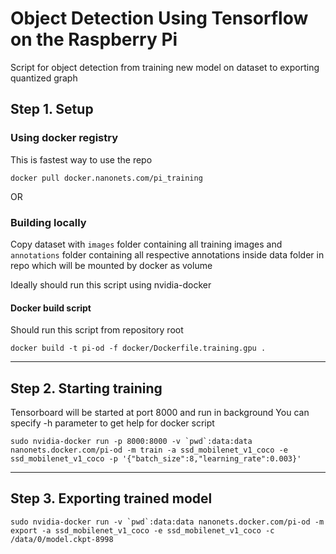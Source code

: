 # Object Detection Using Tensorflow on the Raspberry Pi

Script for object detection from training new model on dataset to exporting quantized graph

## Step 1. Setup

### Using docker registry
This is fastest way to use the repo
```
docker pull docker.nanonets.com/pi_training
```
OR

### Building locally
Copy dataset with `images` folder containing all training images and `annotations` folder containing all respective annotations inside data folder in repo which will be mounted by docker as volume

Ideally should run this script using nvidia-docker

#### Docker build script
Should run this script from repository root
```
docker build -t pi-od -f docker/Dockerfile.training.gpu .
```
------

## Step 2. Starting training
Tensorboard will be started at port 8000 and run in background
You can specify -h parameter to get help for docker script

```
sudo nvidia-docker run -p 8000:8000 -v `pwd`:data:data nanonets.docker.com/pi-od -m train -a ssd_mobilenet_v1_coco -e ssd_mobilenet_v1_coco -p '{"batch_size":8,"learning_rate":0.003}'
```
------

## Step 3. Exporting trained model
```
sudo nvidia-docker run -v `pwd`:data:data nanonets.docker.com/pi-od -m export -a ssd_mobilenet_v1_coco -e ssd_mobilenet_v1_coco -c /data/0/model.ckpt-8998
```
